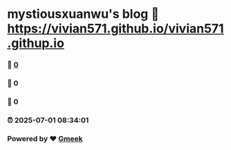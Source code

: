 # mystiousxuanwu's blog :link: https://vivian571.github.io/vivian571.githup.io 
### :page_facing_up: [0](https://vivian571.github.io/vivian571.githup.io/tag.html) 
### :speech_balloon: 0 
### :hibiscus: 0 
### :alarm_clock: 2025-07-01 08:34:01 
### Powered by :heart: [Gmeek](https://github.com/Meekdai/Gmeek)
